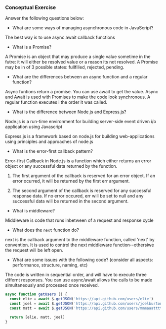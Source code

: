 ### Conceptual Exercise

Answer the following questions below:

- What are some ways of managing asynchronous code in JavaScript?

The best way is to use async await callback functions

- What is a Promise?

A Promise is an object that may produce a single value sometime in the futre: it will either be resolved value or a reason its not resolved.
A Promise may be in of 3 possible states: fullfilled, rejected, pending.

- What are the differences between an async function and a regular function?

Async funtions return a promise. You can use await to get the value. Async and Await is used with Promises to make the code look synchronous. A regular function executes i the order it was called.

- What is the difference between Node.js and Express.js?

Node.js is a run-time environment for building server-side event driven i/o application using Javascript

Express.js is a framework based on node.js for building web-applications using principles and approaches of node.js

- What is the error-first callback pattern?

Error-first Callback in Node.js is a function which either returns an error object or any successful data returned by the function.

1. The first argument of the callback is reserved for an error object. 
If an error ocurred, it will be returned by the first err argument.

2. The second argument of the callback is reserved for any successful response data. If no error occured, err will be set to null and any successful data will be returned in the second argument.


- What is middleware?

Middleware is code that runs inbetween of a request and response cycle

- What does the `next` function do?

next is the callback argument to the middleware function, called 'next' by convention. It is used to control the next middleware function--othersiwe the request will be left open.

- What are some issues with the following code? (consider all aspects: performance, structure, naming, etc)

The code is written in sequential order, and will have to execute three differnt responses. You can use async/await allows the calls to be made simultaneously and processed once received. 


```js
async function getUsers () {
  const elie = await $.getJSON('https://api.github.com/users/elie')
  const joel = await $.getJSON('https://api.github.com/users/joelburton')
  const matt = await $.getJSON('https://api.github.com/users/mmmaaatttttt')

  return [elie, matt, joel]
}
```
